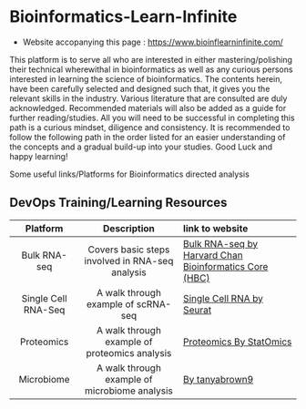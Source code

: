 
# Bioinformatics-Learn-Infinite
+ Website accopanying this page  : https://www.bioinflearninfinite.com/

This platform is to serve all who are interested in either mastering/polishing their technical wherewithal in bioinformatics as well as any curious persons interested in learning the science of bioinformatics. The contents herein, have been carefully selected and designed such that, it gives you the relevant skills in the industry. Various literature that are consulted are duly acknowledged. Recommended materials will also be added as a guide for further reading/studies. All you will need to be successful in completing this path is a curious mindset, diligence and consistency. It is recommended to follow the following path in the order listed for an easier understanding of the concepts and a gradual build-up into your studies. Good Luck and happy learning!

Some useful links/Platforms for Bioinformatics directed analysis


## DevOps Training/Learning Resources
| Platform                |               Description                          | link to website                                |
| :----:                  |    :----:                      | :---                                                                          |
| Bulk RNA-seq            |Covers basic steps involved in RNA-seq analysis | [Bulk RNA-seq by Harvard Chan Bioinformatics Core (HBC)](https://www.markdownguide.org/extended-syntax#heading-ids)             |
| Single Cell RNA-Seq     | A walk through example of scRNA-seq      | [Single Cell RNA by Seurat](https://satijalab.org/seurat/articles/pbmc3k_tutorial.html )  |
| Proteomics              | A walk through example of proteomics analysis     | [Proteomics By StatOmics](https://statomics.github.io/PDA21/pda_quantification_preprocessing.html)                      |
| Microbiome              | A walk through example of microbiome analysis     | [By tanyabrown9](https://github.com/tanyabrown9/Resilient_vs_Susceptible_Mcapitata)                      |
